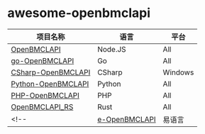 # awesome-openbmclapi

| 项目名称 | 语言 | 平台 |
|---|---|---|
| [OpenBMCLAPI](https://github.com/bangbang93/openbmclapi) | Node.JS | All |
| [go-OpenBMCLAPI](https://github.com/LiterMC/go-openbmclapi) | Go | All |
| [CSharp-OpenBMCLAPI](https://github.com/SALTWOOD/CSharp-OpenBMCLAPI) | CSharp | Windows |
| [Python-OpenBMCLAPI](https://github.com/TTB-Network/python-openbmclapi) | Python | All |
| [PHP-OpenBMCLAPI](https://github.com/Mxmilu666/php-openbmclapi) | PHP | All |
| [OpenBMCLAPI_RS](https://github.com/HWServer/openbmclapi_rs) | Rust | All |
<!-- | [e-OpenBMCLAPI](https://github.com/kndxhz/e-openbmclapi) | 易语言 | Windows |  (Uncomment it when it has actual code)-->

